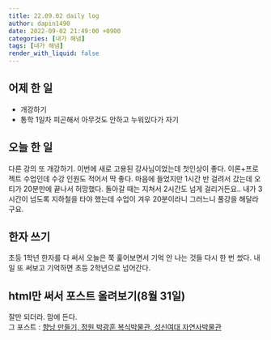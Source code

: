```yaml
---
title: 22.09.02 daily log
author: dapin1490
date: 2022-09-02 21:49:00 +0900
categories: [내가 해냄]
tags: [내가 해냄]
render_with_liquid: false
---
```


## 어제 한 일
- 개강하기
- 통학 1일차 피곤해서 아무것도 안하고 누워있다가 자기
  
## 오늘 한 일
다른 강의 또 개강하기. 이번에 새로 고용된 강사님이었는데 첫인상이 좋다. 이론+프로젝트 수업인데 수강 인원도 적어서 딱 좋다. 마음에 들었지만 1시간 반 걸려서 갔는데 오티가 20분만에 끝나서 허망했다. 돌아갈 때는 지쳐서 2시간도 넘게 걸리거든요.. 내가 3시간이 넘도록 지하철을 타야 했는데 수업이 겨우 20분이라니 그러느니 풀강을 해달라구요.  
  
## 한자 쓰기
초등 1학년 한자를 다 써서 오늘은 쭉 훑어보면서 기억 안 나는 것들 다시 한 번 썼다. 내일 또 써보고 기억하면 초등 2학년으로 넘어간다.  
  
## html만 써서 포스트 올려보기(8월 31일)
잘만 되더라. 맘에 든다.  
그 포스트 : [향낭 만들기, 정원 박광훈 복식박물관, 성신여대 자연사박물관](https://dapin1490.github.io/satinbower/posts/knowledge-make-scent-bag/)  